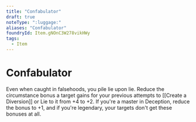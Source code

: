 ```yaml
---
title: "Confabulator"
draft: true
noteType: ":luggage:"
aliases: "Confabulator"
foundryId: Item.gNOnC3W278vikHWy
tags:
  - Item
---
```


# Confabulator

Even when caught in falsehoods, you pile lie upon lie. Reduce the circumstance bonus a target gains for your previous attempts to [[Create a Diversion]] or Lie to it from +4 to +2. If you're a master in Deception, reduce the bonus to +1, and if you're legendary, your targets don't get these bonuses at all.
